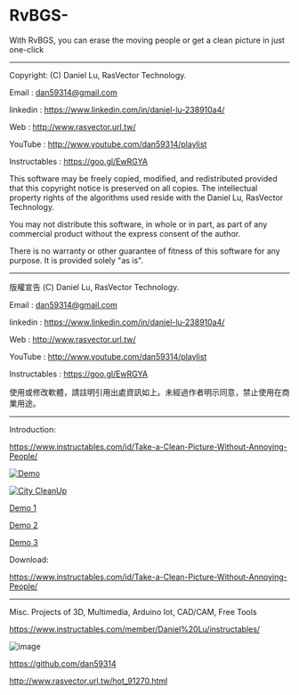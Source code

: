 # RvBGS-

With RvBGS, you can erase the moving people or get a clean picture in just one-click



 ---------------------------------------------------------------------------------

  Copyright: (C) Daniel Lu, RasVector Technology.

  Email : dan59314@gmail.com
  
  linkedin : https://www.linkedin.com/in/daniel-lu-238910a4/
  
  Web :     http://www.rasvector.url.tw/
  
  YouTube : http://www.youtube.com/dan59314/playlist
  
  Instructables : https://goo.gl/EwRGYA
  
  

  This software may be freely copied, modified, and redistributed
  provided that this copyright notice is preserved on all copies.
  The intellectual property rights of the algorithms used reside
  with the Daniel Lu, RasVector Technology.

  You may not distribute this software, in whole or in part, as
  part of any commercial product without the express consent of
  the author.

  There is no warranty or other guarantee of fitness of this
  software for any purpose. It is provided solely "as is".

  ---------------------------------------------------------------------------------
  版權宣告  (C) Daniel Lu, RasVector Technology.

  Email : dan59314@gmail.com
  
  linkedin : https://www.linkedin.com/in/daniel-lu-238910a4/
  
  Web :     http://www.rasvector.url.tw/
  
  YouTube : http://www.youtube.com/dan59314/playlist
  
  Instructables : https://goo.gl/EwRGYA
  
  

  使用或修改軟體，請註明引用出處資訊如上。未經過作者明示同意，禁止使用在商業用途。
  
  
---------------------------------------------------------------------------------

Introduction:

https://www.instructables.com/id/Take-a-Clean-Picture-Without-Annoying-People/

[![Demo](https://cdn.instructables.com/F65/PQ0E/J7GGSAGF/F65PQ0EJ7GGSAGF.LARGE.jpg)](https://youtu.be/Ugdyl_KQkMY?t=0s "Demo") 


[![City CleanUp](https://cdn.instructables.com/FE5/DF6E/J7GGSAGR/FE5DF6EJ7GGSAGR.LARGE.jpg)](https://youtu.be/LK7007zHO8M?t=0s "City CleanUp") 

[Demo 1](https://youtu.be/JlcMamKeyLw)

[Demo 2](https://youtu.be/rP5bD2mu9js)

[Demo 3](https://youtu.be/EvBLSZ3G-gk)


Download:

https://www.instructables.com/id/Take-a-Clean-Picture-Without-Annoying-People/


------------------------------------------------------------------------------------      
Misc. Projects of 3D, Multimedia, Arduino Iot, CAD/CAM, Free Tools

https://www.instructables.com/member/Daniel%20Lu/instructables/

![image](https://github.com/dan59314/Pulse-Sensor-Arduino/blob/master/Instructables01.JPG)
      

https://github.com/dan59314

http://www.rasvector.url.tw/hot_91270.html
